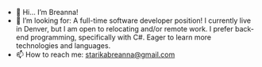 - 👋 Hi... I’m Breanna!
- 👀 I’m looking for: A full-time software developer position! I currently live in Denver, but I am open to relocating and/or remote work. I prefer back-end programming, specifically with C#. Eager to learn more technologies and languages.
- 📫 How to reach me: starikabreanna@gmail.com

<!---
bstarika/bstarika is a ✨ special ✨ repository because its `README.md` (this file) appears on your GitHub profile.
You can click the Preview link to take a look at your changes.
--->

